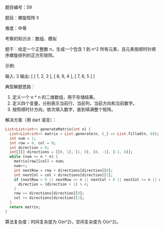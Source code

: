 题目编号：59

题目：螺旋矩阵 II

难度：中等

考察的知识点：数组、模拟

题干：给定一个正整数 n，生成一个包含 1 到 n^2 所有元素，且元素按顺时针顺序螺旋排列的正方形矩阵。

示例:

输入: 3
输出:
[
 [ 1, 2, 3 ],
 [ 8, 9, 4 ],
 [ 7, 6, 5 ]
]

典型解题思路：

1. 定义一个 n * n 的二维数组，用于存储结果。
2. 定义四个变量，分别表示当前行、当前列、当前方向和当前数字。
3. 按照顺时针方向，依次填入数字，直到填满整个矩阵。

解决方案（用 dart 语言）：

```dart
List<List<int>> generateMatrix(int n) {
  List<List<int>> matrix = List.generate(n, (_) => List.filled(n, 0));
  int num = 1;
  int row = 0, col = 0;
  int direction = 0;
  int[][] directions = [[0, 1], [1, 0], [0, -1], [-1, 0]];
  while (num <= n * n) {
    matrix[row][col] = num;
    num++;
    int nextRow = row + directions[direction][0];
    int nextCol = col + directions[direction][1];
    if (nextRow < 0 || nextRow >= n || nextCol < 0 || nextCol >= n || matrix[nextRow][nextCol] != 0) {
      direction = (direction + 1) % 4;
    }
    row += directions[direction][0];
    col += directions[direction][1];
  }
  return matrix;
}
```

算法复杂度：时间复杂度为 O(n^2)，空间复杂度为 O(n^2)。